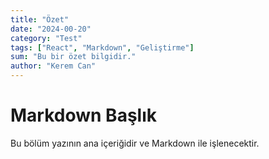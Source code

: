 ```yaml
---
title: "Özet"
date: "2024-00-20"
category: "Test"
tags: ["React", "Markdown", "Geliştirme"]
sum: "Bu bir özet bilgidir."
author: "Kerem Can"
---
```


# Markdown Başlık
Bu bölüm yazının ana içeriğidir ve Markdown ile işlenecektir.
